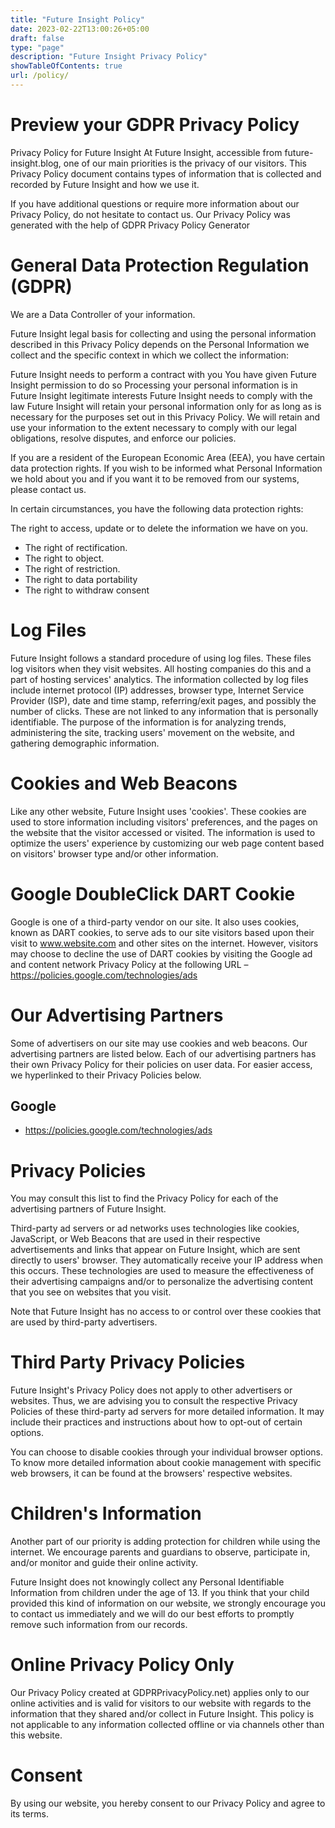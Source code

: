 ```yaml
---
title: "Future Insight Policy"
date: 2023-02-22T13:00:26+05:00
draft: false
type: "page"
description: "Future Insight Privacy Policy"
showTableOfContents: true
url: /policy/
---
```

# Preview your GDPR Privacy Policy
Privacy Policy for Future Insight
At Future Insight, accessible from future-insight.blog, one of our main priorities is the privacy of our visitors. This Privacy Policy document contains types of information that is collected and recorded by Future Insight and how we use it.

If you have additional questions or require more information about our Privacy Policy, do not hesitate to contact us. Our Privacy Policy was generated with the help of GDPR Privacy Policy Generator

# General Data Protection Regulation (GDPR)
We are a Data Controller of your information.

Future Insight legal basis for collecting and using the personal information described in this Privacy Policy depends on the Personal Information we collect and the specific context in which we collect the information:

Future Insight needs to perform a contract with you
You have given Future Insight permission to do so
Processing your personal information is in Future Insight legitimate interests
Future Insight needs to comply with the law
Future Insight will retain your personal information only for as long as is necessary for the purposes set out in this Privacy Policy. We will retain and use your information to the extent necessary to comply with our legal obligations, resolve disputes, and enforce our policies.

If you are a resident of the European Economic Area (EEA), you have certain data protection rights. If you wish to be informed what Personal Information we hold about you and if you want it to be removed from our systems, please contact us.

In certain circumstances, you have the following data protection rights:

The right to access, update or to delete the information we have on you.
- The right of rectification.
- The right to object.
- The right of restriction.
- The right to data portability
- The right to withdraw consent

# Log Files
Future Insight follows a standard procedure of using log files. These files log visitors when they visit websites. All hosting companies do this and a part of hosting services' analytics. The information collected by log files include internet protocol (IP) addresses, browser type, Internet Service Provider (ISP), date and time stamp, referring/exit pages, and possibly the number of clicks. These are not linked to any information that is personally identifiable. The purpose of the information is for analyzing trends, administering the site, tracking users' movement on the website, and gathering demographic information.

# Cookies and Web Beacons
Like any other website, Future Insight uses 'cookies'. These cookies are used to store information including visitors' preferences, and the pages on the website that the visitor accessed or visited. The information is used to optimize the users' experience by customizing our web page content based on visitors' browser type and/or other information.

# Google DoubleClick DART Cookie
Google is one of a third-party vendor on our site. It also uses cookies, known as DART cookies, to serve ads to our site visitors based upon their visit to www.website.com and other sites on the internet. However, visitors may choose to decline the use of DART cookies by visiting the Google ad and content network Privacy Policy at the following URL – https://policies.google.com/technologies/ads

# Our Advertising Partners
Some of advertisers on our site may use cookies and web beacons. Our advertising partners are listed below. Each of our advertising partners has their own Privacy Policy for their policies on user data. For easier access, we hyperlinked to their Privacy Policies below.

## Google
- https://policies.google.com/technologies/ads

# Privacy Policies
You may consult this list to find the Privacy Policy for each of the advertising partners of Future Insight.

Third-party ad servers or ad networks uses technologies like cookies, JavaScript, or Web Beacons that are used in their respective advertisements and links that appear on Future Insight, which are sent directly to users' browser. They automatically receive your IP address when this occurs. These technologies are used to measure the effectiveness of their advertising campaigns and/or to personalize the advertising content that you see on websites that you visit.

Note that Future Insight has no access to or control over these cookies that are used by third-party advertisers.

# Third Party Privacy Policies
Future Insight's Privacy Policy does not apply to other advertisers or websites. Thus, we are advising you to consult the respective Privacy Policies of these third-party ad servers for more detailed information. It may include their practices and instructions about how to opt-out of certain options.

You can choose to disable cookies through your individual browser options. To know more detailed information about cookie management with specific web browsers, it can be found at the browsers' respective websites.

# Children's Information
Another part of our priority is adding protection for children while using the internet. We encourage parents and guardians to observe, participate in, and/or monitor and guide their online activity.

Future Insight does not knowingly collect any Personal Identifiable Information from children under the age of 13. If you think that your child provided this kind of information on our website, we strongly encourage you to contact us immediately and we will do our best efforts to promptly remove such information from our records.

# Online Privacy Policy Only
Our Privacy Policy created at GDPRPrivacyPolicy.net) applies only to our online activities and is valid for visitors to our website with regards to the information that they shared and/or collect in Future Insight. This policy is not applicable to any information collected offline or via channels other than this website.

# Consent
By using our website, you hereby consent to our Privacy Policy and agree to its terms.